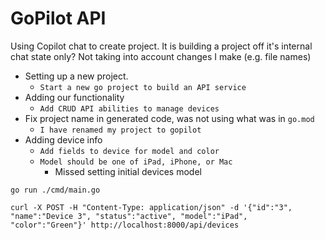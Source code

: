 # GoPilot API

Using Copilot chat to create project. It is building a project off it's internal chat state only? Not taking into account changes I make (e.g. file names)

- Setting up a new project.
    - `Start a new go project to build an API service`
- Adding our functionality
    - `Add CRUD API abilities to manage devices`
- Fix project name in generated code, was not using what was in `go.mod`
    - `I have renamed my project to gopilot`
- Adding device info
    - `Add fields to device for model and color`
    - `Model should be one of iPad, iPhone, or Mac`
        - Missed setting initial devices model


`go run ./cmd/main.go`

`curl -X POST -H "Content-Type: application/json" -d '{"id":"3", "name":"Device 3", "status":"active", "model":"iPad", "color":"Green"}' http://localhost:8000/api/devices`